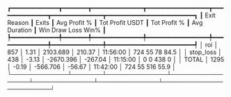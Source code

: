 ┏━━━━━━━━━━━━━┳━━━━━━━┳━━━━━━━━━━━━━━┳━━━━━━━━━━━━━━━━━┳━━━━━━━━━━━━━━┳━━━━━━━━━━━━━━┳━━━━━━━━━━━━━━━━━━━━━━━━┓
┃ Exit Reason ┃ Exits ┃ Avg Profit % ┃ Tot Profit USDT ┃ Tot Profit % ┃ Avg Duration ┃  Win  Draw  Loss  Win% ┃
┡━━━━━━━━━━━━━╇━━━━━━━╇━━━━━━━━━━━━━━╇━━━━━━━━━━━━━━━━━╇━━━━━━━━━━━━━━╇━━━━━━━━━━━━━━╇━━━━━━━━━━━━━━━━━━━━━━━━┩
│         roi │   857 │         1.31 │        2103.689 │       210.37 │     11:56:00 │  724    55    78  84.5 │
│   stop_loss │   438 │        -3.13 │       -2670.396 │      -267.04 │     11:15:00 │    0     0   438     0 │
│       TOTAL │  1295 │        -0.19 │        -566.706 │       -56.67 │     11:42:00 │  724    55   516  55.9 │
└─────────────┴───────┴──────────────┴─────────────────┴──────────────┴──────────────┴────────────────────────┘
